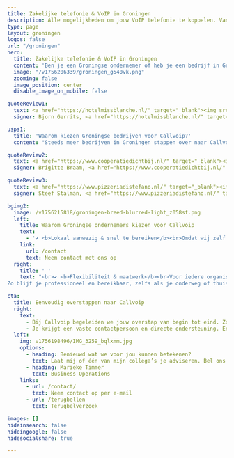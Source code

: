 ```yaml
---
title: Zakelijke telefonie & VoIP in Groningen
description: Alle mogelijkheden om jouw VoIP telefonie te koppelen. Van Chrome integratie tot volledige koppeling met jouw CRM.
type: page
layout: groningen
logos: false
url: "/groningen"
hero:
  title: Zakelijke telefonie & VoIP in Groningen
  content: 'Ben je een Groningse ondernemer of heb je een bedrijf in Groningen? En zoek je een betrouwbare telefonieoplossing?<br>Maak dan kennis met Callvoip. Gevestigd in Groningen stad (Koldingweg) en wij helpen ondernemers in Stad én provincie met slimme, schaalbare en betaalbare Telefonie-oplossingen.<br><br>Wij zorgen ervoor dat je altijd professioneel bereikbaar bent, zonder gedoe.<br><br><b>Eem bell''n?</b><br><a href="tel:+31508200000">050 – 820 00 00</a>'
  image: "/v1756206339/groningen_g540vk.png"
  zooming: false
  image_position: center
  disable_image_on_mobile: false

quoteReview1:
  text: <a href="https://hotelmissblanche.nl/" target="_blank"><img src="https://res.cloudinary.com/callvoip/image/upload/v1759389960/miss_blanche_ubshwq.png" style="float:right; padding-left:10px;"></a>Wij hebben sinds kort een koppeling met ons PMS (Mews) en herkennen nu elke inkomende call en die koppelen we direct aan een gastenprofiel. Dit werkt geweldig en voorkomt veel verwarring met buitenlandse bellers. Een klein detail die dagelijks veel impact maakt. De support was geweldig en Marieke heeft uitgebreid de tijd genomen om de software te installeren op al onze werkplekken!
  signer: Bjorn Gerrits, <a href="https://hotelmissblanche.nl/" target="_blank">Hotel Miss Blanche / Café de Sigaar</a>

usps1:
  title: 'Waarom kiezen Groningse bedrijven voor Callvoip?'
  content: "Steeds meer bedrijven in Groningen stappen over naar Callvoip. Dat komt omdat we dichtbij zitten, meedenken en snel schakelen. Bij vragen krijg je geen anoniem callcenter aan de lijn, maar een vast team dat jou en je organisatie begrijpt. Of je nu ZZP’er bent of een groter bedrijf runt, wij leveren maatwerk en zorgen dat je telefonie precies aansluit bij jouw manier van werken.<br><br>Of je nu een winkel of restaurant in de binnenstad hebt, een zorgpraktijk runt of een bedrijf met meerdere vestigingen hebt: Callvoip groeit met je mee. <br>Extra gebruikers toevoegen, functies aanpassen of je telefonie uitbreiden? Dat regel je eenvoudig. Alles is schaalbaar en flexibel, zodat je nooit betaalt voor wat je niet gebruikt."

quoteReview2:
  text: <a href="https://www.cooperatiedichtbij.nl/" target="_blank"><img src="https://res.cloudinary.com/callvoip/image/upload/v1759389961/dichtbij_3_ogfdbl.png" style="float:left; padding-right:10px; height:150px;"></a>Wij als Coöperatie Dichtbij werken met Callvoip omdat hun telefoniesysteem flexibel en gebruiksvriendelijk is. We kunnen zelf eenvoudig instellingen aanpassen, zien precies op welk nummer er gebeld wordt en gesprekken makkelijk doorschakelen naar onze collega's. De e-mailnotificaties zijn erg handig en dankzij de service weten we dat we altijd snel geholpen worden, ook bij spoed.
  signer: Brigitte Braam, <a href="https://www.cooperatiedichtbij.nl/" target="_blank">Coöperatie Dichtbij U.A.</a>

quoteReview3:
  text: <a href="https://www.pizzeriadistefano.nl/" target="_blank"><img src="https://res.cloudinary.com/callvoip/image/upload/v1759389960/di_stefano_ameuj8.png" style="float:right; padding-left:10px;"></a>Callvoip is een top bedrijf! De mensen die er werken denken altijd met je mee en ondersteunen je waar het kan. Het is fijn dat je een goed werkende telefoon hebt en daarnaast altijd een backup hebt door middel van een koppeling naar je mobiele telefoon voor het geval dat er een internet of stroomstoring is. Ook werken er lieve mensen bij callvoip waar je graag een telefoontje mee pleegt!
  signer: Steef Stalman, <a href="https://www.pizzeriadistefano.nl/" target="_blank">Pizzaria Di Stefano</a>

bgimg2:
  image: /v1756215818/groningen-breed-blurred-light_z058sf.png
  left:
    title: Waarom Groningse ondernemers kiezen voor Callvoip
    text:
      - '✔ <b>Lokaal aanwezig & snel te bereiken</b><br>Omdat wij zelf in Groningen zitten, kennen we de regio, de infrastructuur én zijn we fysiek bereikbaar als dat nodig is. Mocht je willen, kun je ons zelfs bezoeken.<br><br>✔ <b>Persoonlijke service met regionaal karakter</b><br>Geen anoniem callcenter maar mensen die luisteren, meedenken en jouw branche begrijpen. Service zoals je van een Gronings bedrijf mag verwachten: direct, betrokken, geen gedoe.<br><br>✔ <b>Alles onder één dak: telefonie, internet, apparatuur</b><br>Jij hoeft niet bij verschillende leveranciers aan te kloppen. Callvoip verzorgt de telefooncentrale, maar ook (indien gewenst) internetverbindingen, routers, IP-toestellen, headsets etc. Alles wat je nodig hebt voor goede bereikbaarheid.'
    link: 
      url: /contact
      text: Neem contact met ons op
  right:
    title: ' '
    text: "<br>✔ <b>Flexibiliteit & maatwerk</b><br>Voor iedere organisatie, van ZZP'ers,  MKB'ers tot grotere bedrijven – kunnen wij de dienstverlening aanpassen. Schaalbaar, met of zonder hardware, met of zonder extra features (wachtrij, keuzemenu, voicemail, etc.).<br><br>✔ <b>Gebruiksgemak & slimme functies</b><br>Denk aan: bellen via een app, integratie met jouw CRM, doorverbinden, tijdscondities, keuzemenu’s, wachtrijen, gespreksopname, mobiele bereikbaarheid onder je vaste nummer. 
Zo blijf je professioneel en bereikbaar, zelfs als je onderweg of thuis werkt."

cta:
  title: Eenvoudig overstappen naar Callvoip
  right: 
    text:
      - Bij Callvoip begeleiden we jouw overstap van begin tot eind. Zo heb je de zekerheid dat alles naadloos in elkaar overloopt en blijf je altijd bereikbaar.<br>Desgewenst helpen we je met het instellen van je belplan, het instellen van voicemailberichten en wachtrijen. Ook zorgen we (uiteraard) voor nummerbehoud en kunnen we de juiste toestellen leveren.
      - Je krijgt een vaste contactpersoon en directe ondersteuning. En als je belt, dan krijg je direct een medewerker aan de lijn.
  left:
    img: v1756198496/IMG_3259_bqlxmm.jpg
    options:
      - heading: Benieuwd wat we voor jou kunnen betekenen?
        text: Laat mij of één van mijn collega’s je adviseren. Bel ons of plan direct een adviesgesprek.
      - heading: Marieke Timmer
        text: Business Operations
    links:
      - url: /contact/
        text: Neem contact op per e-mail
      - url: /terugbellen
        text: Terugbelverzoek

images: []
hideinsearch: false
hideingoogle: false
hidesocialshare: true

---
```

